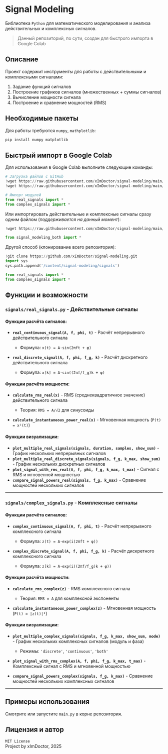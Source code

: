 # Signal Modeling

Библиотека `Python` для математического моделирования и анализа действительных и комплексных сигналов.

> Данный репозиторий, по сути, создан для быстрого импорта в Google Colab

## Описание

Проект содержит инструменты для работы с действительными и комплексными сигналами:
1. Задание функций сигналов
2. Построение графиков сигналов (множественных + суммы сигналов)
3. Вычисление мощности сигнала
4. Построение и сравнение мощностей (RMS)

## Необходимые пакеты

Для работы требуются `numpy`, `mathplotlib`:

```bash
pip install numpy matplotlib
```

## Быстрый импорт в Google Colab

Для использования в Google Colab выполните следующие команды:

```python
# Загрузка файлов с GitHub
!wget https://raw.githubusercontent.com/xImDoctor/signal-modeling/main/signals/real_signals.py
!wget https://raw.githubusercontent.com/xImDoctor/signal-modeling/main/signals/complex_signals.py

# Импорт модулей
from real_signals import *
from complex_signals import *
```

Или импортировать действительные и комплексные сигналы сразу одним файлом (*поддерживается на данный момент*):
```python
!wget https://raw.githubusercontent.com/xImDoctor/signal-modeling/main/signal_modeling_both.py

from signal_modeling_both import *
```


Другой способ (клонирование всего репозитория):

```python
!git clone https://github.com/xImDoctor/signal-modeling.git
import sys
sys.path.append('/content/signal-modeling/signals')

from real_signals import *
from complex_signals import *
```


## Функции и возможности

### `signals/real_signals.py` - Действительные сигналы

#### Функции расчёта сигналов:
- **`real_continuous_signal(A, f, phi, t)`** - Расчёт непрерывного действительного сигнала
  - Формула: `x(t) = A·sin(2πft + φ)`

- **`real_discrete_signal(A, f, phi, f_g, k)`** - Расчёт дискретного действительного сигнала
  - Формула: `x[k] = A·sin((2πf/f_g)k + φ)`

#### Функции расчёта мощности:
- **`calculate_rms_real(x)`** - RMS (среднеквадратичное значение) действительного сигнала
  - Теория: `RMS = A/√2` для синусоиды

- **`calculate_instantaneous_power_real(x)`** - Мгновенная мощность (`P(t) = x²(t)`)

#### Функции визуализации:
- **`plot_multiple_real_signals(signals, duration, samples, show_sum)`** - График нескольких непрерывных сигналов
- **`plot_multiple_real_discrete_signals(signals, f_g, k_max, show_sum)`** - График нескольких дискретных сигналов
- **`plot_signal_with_rms_real(A, f, phi, f_g, k_max, t_max)`** - Сигнал с RMS и мгновенной мощностью
- **`compare_signal_powers_real(signals, f_g, k_max)`** - Сравнение мощностей нескольких сигналов

---

### `signals/complex_signals.py` - Комплексные сигналы

#### Функции расчёта сигналов:
- **`complex_continuous_signal(A, f, phi, t)`** - Расчёт непрерывного комплексного сигнала
  - Формула: `z(t) = A·exp(i(2πft + φ))`

- **`complex_discrete_signal(A, f, phi, f_g, k)`** - Расчёт дискретного комплексного сигнала
  - Формула: `z[k] = A·exp(i((2πf/f_g)k + φ))`

#### Функции расчёта мощности:
- **`calculate_rms_complex(z)`** - RMS комплексного сигнала
  - Теория: `RMS = A` для комплексной экспоненты

- **`calculate_instantaneous_power_complex(z)`** - Мгновенная мощность (`P(t) = |z(t)|²`)

#### Функции визуализации:
- **`plot_multiple_complex_signals(signals, f_g, k_max, show_sum, mode)`** - График нескольких комплексных сигналов (модуль и фаза)
  - Режимы: `'discrete'`, `'continuous'`, `'both'`

- **`plot_signal_with_rms_complex(A, f, phi, f_g, k_max, t_max)`** - Комплексный сигнал с RMS и мгновенной мощностью
- **`compare_signal_powers_complex(signals, f_g, k_max)`** - Сравнение мощностей нескольких комплексных сигналов

---

## Примеры использования

Смотрите или запустите `main.py` в корне репозитория.

## Лицензия и автор

`MIT License`<br>
Project by xImDoctor, 2025
